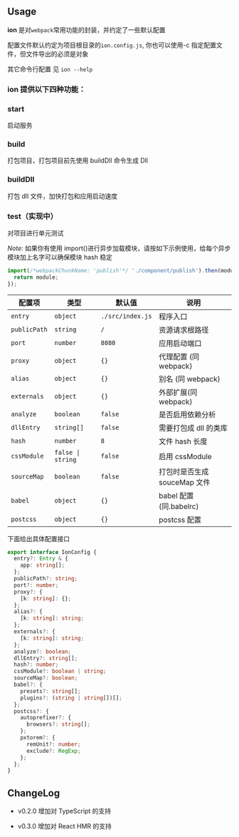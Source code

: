 ## Usage

**ion** 是对`webpack`常用功能的封装，并约定了一些默认配置

配置文件默认约定为项目根目录的`ion.config.js`, 你也可以使用-c 指定配置文件，但文件导出的必须是对象

其它命令行配置 见 `ion --help`

### ion 提供以下四种功能：

### start

启动服务

### build

打包项目，打包项目前先使用 buildDll 命令生成 Dll

### buildDll

打包 dll 文件，加快打包和应用启动速度

### test（实现中）

对项目进行单元测试

_Note_: 如果你有使用 import()进行异步加载模块，请按如下示例使用，给每个异步模块加上名字可以确保模块 hash 稳定

```js
import(/*webpackChunkName: 'publish'*/ './component/publish').then(module => {
  return module;
});
```

| 配置项       | 类型              | 默认值           | 说明                         |
| ------------ | ----------------- | ---------------- | ---------------------------- |
| `entry`      | `object`          | `./src/index.js` | 程序入口                     |
| `publicPath` | `string`          | `/`              | 资源请求根路径               |
| `port`       | `number`          | `8080`           | 应用启动端口                 |
| `proxy`      | `object`          | `{}`             | 代理配置 (同 webpack)        |
| `alias`      | `object`          | `{}`             | 别名 (同 webpack)            |
| `externals`  | `object`          | `{}`             | 外部扩展(同 webpack)         |
| `analyze`    | `boolean`         | `false`          | 是否启用依赖分析             |
| `dllEntry`   | `string[]`        | `false`          | 需要打包成 dll 的类库        |
| `hash`       | `number`          | `8`              | 文件 hash 长度               |
| `cssModule`  | `false \| string` | `false`          | 启用 cssModule               |
| `sourceMap`  | `boolean`         | `false`          | 打包时是否生成 souceMap 文件 |
| `babel`      | `object`          | `{}`             | babel 配置 (同.babelrc)      |
| `postcss`    | `object`          | `{}`             | postcss 配置                 |

下面给出具体配置接口

```ts
export interface IonConfig {
  entry?: Entry & {
    app: string[];
  };
  publicPath?: string;
  port?: number;
  proxy?: {
    [k: string]: {};
  };
  alias?: {
    [k: string]: string;
  };
  externals?: {
    [k: string]: string;
  };
  analyze?: boolean;
  dllEntry?: string[];
  hash?: number;
  cssModule?: boolean | string;
  sourceMap?: boolean;
  babel?: {
    presets?: string[];
    plugins?: (string | string[])[];
  };
  postcss?: {
    autoprefixer?: {
      browsers?: string[];
    };
    pxtorem?: {
      remUnit?: number;
      exclude?: RegExp;
    };
  };
}
```

## ChangeLog

- v0.2.0 增加对 TypeScript 的支持

- v0.3.0 增加对 React HMR 的支持
